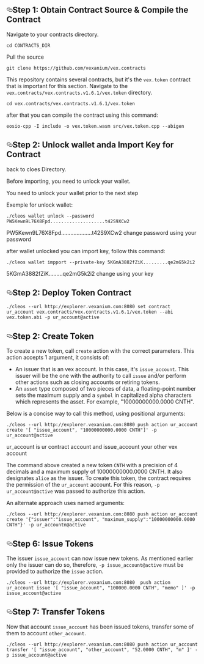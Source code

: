 <h2 id="step-1-obtain-contract-source"><a href="https://developers.eos.io/welcome/latest/getting-started/smart-contract-development/deploy-issue-and-transfer-tokens/#step-1-obtain-contract-source" aria-label="step 1 obtain contract source permalink" class="anchor" target="_self"><svg aria-hidden="true" focusable="false" height="16" version="1.1" viewBox="0 0 16 16" width="16"><path fill-rule="evenodd" d="M4 9h1v1H4c-1.5 0-3-1.69-3-3.5S2.55 3 4 3h4c1.45 0 3 1.69 3 3.5 0 1.41-.91 2.72-2 3.25V8.59c.58-.45 1-1.27 1-2.09C10 5.22 8.98 4 8 4H4c-.98 0-2 1.22-2 2.5S3 9 4 9zm9-3h-1v1h1c1 0 2 1.22 2 2.5S13.98 12 13 12H9c-.98 0-2-1.22-2-2.5 0-.83.42-1.64 1-2.09V6.25c-1.09.53-2 1.84-2 3.25C6 11.31 7.55 13 9 13h4c1.45 0 3-1.69 3-3.5S14.5 6 13 6z"></path></svg></a>Step 1: Obtain Contract Source & Compile the Contract</h2>
<p>Navigate to your contracts directory.</p>
<div class="gatsby-highlight" data-language="shell"><pre class="language-shell"><code class="language-shell"><span class="token builtin class-name">cd</span> CONTRACTS_DIR</code></pre></div>
<p>Pull the source</p>
<div class="gatsby-highlight" data-language="shell"><pre class="language-shell"><code class="language-shell"><span class="token function">git</span> clone https://github.com/vexanium/vex.contracts </code></pre></div>
<p>This repository contains several contracts, but it's the <code class="language-text">vex.token</code> contract that is important for this section. Navigate to the <code class="language-text">vex.contracts/vex.contracts.v1.6.1/vex.token</code> directory.</p>
<code class="language-shell"><span class="token builtin class-name">cd</span> vex.contracts/vex.contracts.v1.6.1/vex.token</code>
<p> after that you can compile the contract using this command: </p>
<div class="gatsby-highlight" data-language="shell"><pre class="language-shell"><code class="language-shell">eosio-cpp -I include -o vex.token.wasm src/vex.token.cpp --abigen</code></pre></div>
<h2 id="step-2-import-key-for-contract"><a href="https://developers.eos.io/welcome/latest/getting-started/smart-contract-development/deploy-issue-and-transfer-tokens/#step-2-import-account-for-contract" aria-label="step 2 import key for contract permalink" class="anchor" target="_self"><svg aria-hidden="true" focusable="false" height="16" version="1.1" viewBox="0 0 16 16" width="16"><path fill-rule="evenodd" d="M4 9h1v1H4c-1.5 0-3-1.69-3-3.5S2.55 3 4 3h4c1.45 0 3 1.69 3 3.5 0 1.41-.91 2.72-2 3.25V8.59c.58-.45 1-1.27 1-2.09C10 5.22 8.98 4 8 4H4c-.98 0-2 1.22-2 2.5S3 9 4 9zm9-3h-1v1h1c1 0 2 1.22 2 2.5S13.98 12 13 12H9c-.98 0-2-1.22-2-2.5 0-.83.42-1.64 1-2.09V6.25c-1.09.53-2 1.84-2 3.25C6 11.31 7.55 13 9 13h4c1.45 0 3-1.69 3-3.5S14.5 6 13 6z"></path></svg></a>Step 2: Unlock wallet anda Import Key for Contract</h2>
<p>back to cloes Directory</strong>.</p>
<p>Before importing, you need to unlock your wallet</strong>.</p>
<div class="custom-block message info"><div class="custom-block-body"><p>You need to unlock your wallet prior to the next step</p></div></div>
<p>Exemple for unlock wallet:</strong></p>
<div class="gatsby-highlight" data-language="shell"><pre class="language-shell"><code class="language-shell">./cleos wallet unlock --password PW5Kewn9L76X8Fpd....................t42S9XCw2</code></pre></div>
<p>PW5Kewn9L76X8Fpd....................t42S9XCw2 change password using your password</strong></p>
<p>after wallet unlocked you can import key, follow this command:</p>
<div class="gatsby-highlight" data-language="shell"><pre class="language-shell"><code class="language-shell">./cleos wallet impport --private-key 5KGmA3882fZiK.........qe2mG5k2i2</code></pre></div>
<p>5KGmA3882fZiK.........qe2mG5k2i2 change using your key</p>
<h2 id="step-2-import-key-for-contract"><a href="https://developers.eos.io/welcome/latest/getting-started/smart-contract-development/deploy-issue-and-transfer-tokens/#step-2-import-account-for-contract" aria-label="step 2 import key for contract permalink" class="anchor" target="_self"><svg aria-hidden="true" focusable="false" height="16" version="1.1" viewBox="0 0 16 16" width="16"><path fill-rule="evenodd" d="M4 9h1v1H4c-1.5 0-3-1.69-3-3.5S2.55 3 4 3h4c1.45 0 3 1.69 3 3.5 0 1.41-.91 2.72-2 3.25V8.59c.58-.45 1-1.27 1-2.09C10 5.22 8.98 4 8 4H4c-.98 0-2 1.22-2 2.5S3 9 4 9zm9-3h-1v1h1c1 0 2 1.22 2 2.5S13.98 12 13 12H9c-.98 0-2-1.22-2-2.5 0-.83.42-1.64 1-2.09V6.25c-1.09.53-2 1.84-2 3.25C6 11.31 7.55 13 9 13h4c1.45 0 3-1.69 3-3.5S14.5 6 13 6z"></path></svg></a>Step 2: Deploy Token Contract</h2>
<div class="gatsby-highlight" data-language="shell"><pre class="language-shell"><code class="language-shell">./cleos --url http://explorer.vexanium.com:8080 set contract ur_account vex.contracts/vex.contracts.v1.6.1/vex.token --abi vex.token.abi -p ur_account@active</code></pre></div>
<h2 id="step-2-import-key-for-contract"><a href="https://developers.eos.io/welcome/latest/getting-started/smart-contract-development/deploy-issue-and-transfer-tokens/#step-2-import-account-for-contract" aria-label="step 2 import key for contract permalink" class="anchor" target="_self"><svg aria-hidden="true" focusable="false" height="16" version="1.1" viewBox="0 0 16 16" width="16"><path fill-rule="evenodd" d="M4 9h1v1H4c-1.5 0-3-1.69-3-3.5S2.55 3 4 3h4c1.45 0 3 1.69 3 3.5 0 1.41-.91 2.72-2 3.25V8.59c.58-.45 1-1.27 1-2.09C10 5.22 8.98 4 8 4H4c-.98 0-2 1.22-2 2.5S3 9 4 9zm9-3h-1v1h1c1 0 2 1.22 2 2.5S13.98 12 13 12H9c-.98 0-2-1.22-2-2.5 0-.83.42-1.64 1-2.09V6.25c-1.09.53-2 1.84-2 3.25C6 11.31 7.55 13 9 13h4c1.45 0 3-1.69 3-3.5S14.5 6 13 6z"></path></svg></a>Step 2: Create Token</h2>
<p>To create a new token, call <code class="language-text">create</code> action with the correct parameters. This action accepts 1 argument, it consists of:</p>
<ul>
<li>An issuer that is an vex account. In this case, it's <code class="language-text">issue_account</code>. This issuer will be the one with the authority to call <code class="language-text">issue</code> and/or perform other actions such as closing accounts or retiring tokens.</li>
<li>An <code class="language-text">asset</code> type composed of two pieces of data, a floating-point number sets the maximum supply and a <code class="language-text">symbol</code> in capitalized alpha characters which represents the asset. For example, "10000000000.0000 CNTH".</li>
</ul>
<p>Below is a concise way to call this method, using positional arguments:</p>
<div class="gatsby-highlight" data-language="shell"><pre class="language-shell"><code class="language-shell">./cleos --url http://explorer.vexanium.com:8080 push action ur_account create '[ "issue_account", "10000000000.0000 CNTH"]' -p ur_account@active</code></pre></div>
<p>ur_account is ur contract account and issue_account your other vex account</p>
<p>The command above created a new token <code class="language-text">CNTH</code> with a precision of 4 decimals and a maximum supply of 10000000000.0000 CNTH.  It also designates <code class="language-text">alice</code> as the issuer.  To create this token, the contract requires the permission of the <code class="language-text">ur_account</code> account. For this reason, <code class="language-text">-p ur_account@active</code> was passed to authorize this action.</p>
<p>An alternate approach uses named arguments:</p>
<div class="gatsby-highlight" data-language="shell"><pre class="language-shell"><code class="language-shell">./cleos --url http://explorer.vexanium.com:8080 push action ur_account create <span class="token string">'{"issuer":"issue_account", "maximum_supply":"10000000000.0000 CNTH"}'</span> -p ur_accountn@active</code></pre></div>
<h2 id="step-6-issue-tokens"><a href="https://developers.eos.io/welcome/latest/getting-started/smart-contract-development/deploy-issue-and-transfer-tokens/#step-6-issue-tokens" aria-label="step 6 issue tokens permalink" class="anchor" target="_self"><svg aria-hidden="true" focusable="false" height="16" version="1.1" viewBox="0 0 16 16" width="16"><path fill-rule="evenodd" d="M4 9h1v1H4c-1.5 0-3-1.69-3-3.5S2.55 3 4 3h4c1.45 0 3 1.69 3 3.5 0 1.41-.91 2.72-2 3.25V8.59c.58-.45 1-1.27 1-2.09C10 5.22 8.98 4 8 4H4c-.98 0-2 1.22-2 2.5S3 9 4 9zm9-3h-1v1h1c1 0 2 1.22 2 2.5S13.98 12 13 12H9c-.98 0-2-1.22-2-2.5 0-.83.42-1.64 1-2.09V6.25c-1.09.53-2 1.84-2 3.25C6 11.31 7.55 13 9 13h4c1.45 0 3-1.69 3-3.5S14.5 6 13 6z"></path></svg></a>Step 6: Issue Tokens</h2>
<p>The issuer <code class="language-text">issue_account</code> can now issue new tokens.  As mentioned earlier only the issuer can do so, therefore, <code class="language-text">-p issue_account@active</code> must be provided to authorize the <code class="language-text">issue</code> action.</p>
<div class="gatsby-highlight" data-language="shell"><pre class="language-shell"><code class="language-shell">./cleos --url http://explorer.vexanium.com:8080  push action ur_account issue <span class="token string">'[ "issue_account", "100000.0000 CNTH", "memo" ]'</span> -p issue_account@active</code></pre></div>
<h2 id="step-7-transfer-tokens"><a href="https://developers.eos.io/welcome/latest/getting-started/smart-contract-development/deploy-issue-and-transfer-tokens/#step-7-transfer-tokens" aria-label="step 7 transfer tokens permalink" class="anchor" target="_self"><svg aria-hidden="true" focusable="false" height="16" version="1.1" viewBox="0 0 16 16" width="16"><path fill-rule="evenodd" d="M4 9h1v1H4c-1.5 0-3-1.69-3-3.5S2.55 3 4 3h4c1.45 0 3 1.69 3 3.5 0 1.41-.91 2.72-2 3.25V8.59c.58-.45 1-1.27 1-2.09C10 5.22 8.98 4 8 4H4c-.98 0-2 1.22-2 2.5S3 9 4 9zm9-3h-1v1h1c1 0 2 1.22 2 2.5S13.98 12 13 12H9c-.98 0-2-1.22-2-2.5 0-.83.42-1.64 1-2.09V6.25c-1.09.53-2 1.84-2 3.25C6 11.31 7.55 13 9 13h4c1.45 0 3-1.69 3-3.5S14.5 6 13 6z"></path></svg></a>Step 7: Transfer Tokens</h2>
<p>Now that account <code class="language-text">issue_account</code> has been issued tokens, transfer some of them to account <code class="language-text">other_account</code>.</p>
<div class="gatsby-highlight" data-language="shell"><pre class="language-shell"><code class="language-shell">./cleos --url http://explorer.vexanium.com:8080 push action ur_account transfer <span class="token string">'[ "issue_account", "other_account", "52.0000 CNTH", "m" ]'</span> -p issue_account@active</code></pre></div>
